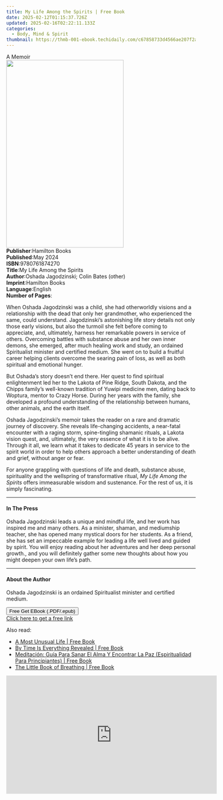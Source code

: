 ```yaml
---
title: My Life Among the Spirits | Free Book
date: 2025-02-12T01:15:37.726Z
updated: 2025-02-16T02:22:11.133Z
categories:
  - Body, Mind & Spirit
thumbnail: https://thmb-001-ebook.techidaily.com/c67858733d4566ae207f2ad362aff8a0cd3539351839c200c5f80e35f334485f.jpg
---
```

<main id="book-container">
  <div class="flex flex-col">
    <div class="book-brief flex-1 py-6 px-4 sm:p-6 md:py-10 md:px-8">
      <!-- brief-->
      <div class="book-brief-main">A Memoir</div>
    </div>
    <div
      class="book-meta-info flex-1 grid gap-4 col-start-1 col-end-3 row-start-1 sm:mb-6 sm:grid-cols-4 lg:gap-6 lg:col-start-2 lg:row-end-6 lg:row-span-6 lg:mb-0"
    >
      <div
        class="book-meta-info-left place-content-center mt-4 p-4 text-sm leading-6 col-start-2 col-span-2 dark:text-slate-400"
      >
        <img
          class="w-full h-500 object-cover rounded-lg sm:h-255 sm:col-span-2 lg:col-span-full"
          src="https://img-001-ebook.techidaily.com/daf7c9439560b2d6a0607b41823dd3722c3feadbd15b967835c7c8860265533f.jpg"
          alt=""
          width="312"
          height="500"
        />
      </div>
      <div
        class="book-meta-info-right mt-2 col-start-1 row-start-2 col-span-3 self-center"
      >
        <!-- meta data  -->
        <div class="flex flex-col px-4 md:px-8">
          <div class="flex-1">
            <strong>Publisher</strong>:<span class="px-2">Hamilton Books</span>
          </div>
          <div class="flex-1">
            <strong>Published</strong>:<span class="px-2">May 2024</span>
          </div>
          <div class="flex-1">
            <strong>ISBN</strong>:<span class="px-2">9780761874270</span>
          </div>
          <div class="flex-1">
            <strong>Title</strong>:<span class="px-2"
              >My Life Among the Spirits</span
            >
          </div>
          <div class="flex-1">
            <strong>Author</strong>:<span class="px-2"
              >Oshada Jagodzinski; Colin Bates (other)</span
            >
          </div>
          <div class="flex-1">
            <strong>Imprint</strong>:<span class="px-2">Hamilton Books</span>
          </div>
          <div class="flex-1">
            <strong>Language</strong>:<span class="px-2">English</span>
          </div>
          <div class="flex-1">
            <strong>Number of Pages</strong>:<span class="px-2"></span>
          </div>
        </div>
      </div>
    </div>
    <div class="book-description flex-1 py-6 px-4 sm:p-6 md:py-10 md:px-8">
      <div class="book-description-main">
        <div accordion-content="" id="description">
          <p>
            When Oshada Jagodzinski was a child, she had otherworldly visions
            and a relationship with the dead that only her grandmother, who
            experienced the same, could understand. Jagodzinski’s astonishing
            life story details not only those early visions, but also the
            turmoil she felt before coming to appreciate, and, ultimately,
            harness her remarkable powers in service of others. Overcoming
            battles with substance abuse and her own inner demons, she emerged,
            after much healing work and study, an ordained Spiritualist minister
            and certified medium. She went on to build a fruitful career helping
            clients overcome the searing pain of loss, as well as both spiritual
            and emotional hunger.
          </p>
          <p>
            But Oshada’s story doesn’t end there. Her quest to find spiritual
            enlightenment led her to the Lakota of Pine Ridge, South Dakota, and
            the Chipps family’s well-known tradition of Yuwipi medicine men,
            dating back to Woptura, mentor to Crazy Horse. During her years with
            the family, she developed a profound understanding of the
            relationship between humans, other animals, and the earth itself.
          </p>
          <p>
            Oshada Jagodzinski’s memoir takes the reader on a rare and dramatic
            journey of discovery. She reveals life-changing accidents, a
            near-fatal encounter with a raging storm, spine-tingling shamanic
            rituals, a Lakota vision quest, and, ultimately, the very essence of
            what it is to be alive. Through it all, we learn what it takes to
            dedicate 45 years in service to the spirit world in order to help
            others approach a better understanding of death and grief, without
            anger or fear.
          </p>
          <p>
            For anyone grappling with questions of life and death, substance
            abuse, spirituality and the wellspring of transformative ritual,
            <i>My Life Among the Spirits </i>offers immeasurable wisdom and
            sustenance. For the rest of us, it is simply fascinating.
          </p>
          <p></p>
        </div>
        <div class="accordion-fader"></div>
      </div>
    </div>
    <div class="book-excerpts flex-1 py-6 px-4 sm:p-6 md:py-10 md:px-8">
      <!-- excerpts-->
      <div class="book-excerpts-main">
        <hr />
        <h4 class="placeholder placeholder-heading">
          <span>In The Press</span>
        </h4>
        <p></p>
        <p>
          Oshada Jagodzinski leads a unique and mindful life, and her work has
          inspired me and many others. As a minister, shaman, and mediumship
          teacher, she has opened many mystical doors for her students. As a
          friend, she has set an impeccable example for leading a life well
          lived and guided by spirit. You will enjoy reading about her
          adventures and her deep personal growth., and you will definitely
          gather some new thoughts about how you might deepen your own life’s
          path.
        </p>
        <p></p>
        <p></p>
      </div>
    </div>
    <div class="book-about-author flex-1 py-6 px-4 sm:p-6 md:py-10 md:px-8">
      <!-- about author-->
      <div class="book-main-author-main">
        <hr />
        <h4 class="placeholder placeholder-heading">
          <span>About the Author</span>
        </h4>
        <p></p>
        <p>
          Oshada Jagodzinski is an ordained Spiritualist minister and certified
          medium.
        </p>
        <p></p>
      </div>
    </div>
    <div class="book-free-get flex-1 py-6 px-4 sm:p-6 md:py-10 md:px-8">
      <button
        id="btn-free-get"
        class="bg-blue-500 hover:bg-blue-700 text-white font-bold py-2 px-4 rounded"
      >
        Free Get EBook (.PDF/.epub)
      </button>
      <div id="countdown-display" class="px-2 text-lg mt-2"></div>
      <a
        id="free-link"
        class="hidden bg-blue-500 hover:bg-blue-700 text-white font-bold py-2 px-4 rounded"
        href="https://www.ebooks.com/en-us/book/211246740/my-life-among-the-spirits/oshada-jagodzinski/"
        target="_blank"
        >Click here to get a free link</a
      >
    </div>
    <script>
      let countdownTime = 0;
      let countdownInterval = null;
      document
        .getElementById('btn-free-get')
        .addEventListener('click', startCountdown);
      function startCountdown() {
        countdownTime = new Date().getTime() + 60000 * 3;
        countdownInterval = setInterval(updateCountdown, 1000);
        document.getElementById('btn-free-get').disabled = true;
        document
          .getElementById('btn-free-get')
          .classList.add('bg-gray-500', 'cursor-not-allowed');
      }
      function updateCountdown() {
        let currentTime = new Date().getTime();
        let timeLeft = countdownTime - currentTime;
        let secondsLeft = Math.floor(timeLeft / 1000);
        document.getElementById('countdown-display').innerHTML =
          `Remaining time: ${secondsLeft} seconds.`;
        if (secondsLeft <= 0) {
          clearInterval(countdownInterval);
          document.getElementById('btn-free-get').classList.add('hidden');
          document.getElementById('free-link').classList.remove('hidden');
          document.getElementById('countdown-display').innerHTML = '';
        }
      }
    </script>
  </div>
</main>

<ins class="adsbygoogle"
      style="display:block"
      data-ad-client="ca-pub-7571918770474297"
      data-ad-slot="8358498916"
      data-ad-format="auto"
      data-full-width-responsive="true"></ins>
    

<span class="atpl-alsoreadstyle">Also read:</span>
<div><ul>
<li><a href="https://novels-ebooks.techidaily.com/2096410-9780835631785-a-most-unusual-life/"><u>A Most Unusual Life | Free Book</u></a></li>
<li><a href="https://novels-ebooks.techidaily.com/209641051-9780486838786-by-time-is-everything-revealed/"><u>By Time Is Everything Revealed | Free Book</u></a></li>
<li><a href="https://novels-ebooks.techidaily.com/209638226-9781547571321-meditacion-guia-para-sanar-el-alma-y-encontrar-la-paz-espiritualidad-para-principiantes/"><u>Meditación: Guía Para Sanar El Alma Y Encontrar La Paz (Espiritualidad Para Principiantes) | Free Book</u></a></li>
<li><a href="https://novels-ebooks.techidaily.com/209641007-9781856754231-the-little-book-of-breathing/"><u>The Little Book of Breathing | Free Book</u></a></li>
</ul></div>

<!-- affiliate ads begin -->
<iframe width="560" height="315" src="https://www.youtube.com/embed/S0b9szh8vEk?si=NlGzpJ6MN_SJNk5A" title="YouTube video player" frameborder="0" allow="accelerometer; autoplay; clipboard-write; encrypted-media; gyroscope; picture-in-picture; web-share" referrerpolicy="strict-origin-when-cross-origin" allowfullscreen></iframe>
<!-- affiliate ads end -->

